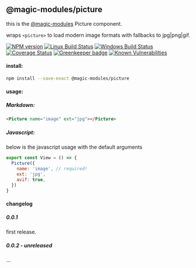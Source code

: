 ## @magic-modules/picture

this is the [@magic-modules](https://github.com/magic-modules) Picture component.

wraps `<picture>` to load modern image formats with fallbacks to jpg|png|gif.

[![NPM version][npm-image]][npm-url]
[![Linux Build Status][travis-image]][travis-url]
[![Windows Build Status][appveyor-image]][appveyor-url]
[![Coverage Status][coveralls-image]][coveralls-url]
[![Greenkeeper badge][greenkeeper-image]][greenkeeper-url]
[![Known Vulnerabilities][snyk-image]][snyk-url]

#### install:

```bash
npm install --save-exact @magic-modules/picture
```

#### usage:

##### Markdown:

```markdown
<Picture name="image" ext="jpg"></Picture>
```

##### Javascript:

below is the javascript usage with the default arguments

```javascript
export const View = () => {
  Picture({
    name: 'image', // required!
    ext: 'jpg',
    avif: true,
  })
}
```

#### changelog

##### 0.0.1

first release.

##### 0.0.2 - unreleased

...

[npm-image]: https://img.shields.io/npm/v/@magic-modules/picture.svg
[npm-url]: https://www.npmjs.com/package/@magic-modules/picture
[travis-image]: https://img.shields.io/travis/com/magic-modules/picture/master
[travis-url]: https://travis-ci.com/magic-modules/picture
[appveyor-image]: https://img.shields.io/appveyor/ci/magicmodules/quote/master.svg
[appveyor-url]: https://ci.appveyor.com/project/magicmodules/quote/branch/master
[coveralls-image]: https://coveralls.io/repos/github/magic-modules/picture/badge.svg
[coveralls-url]: https://coveralls.io/github/magic-modules/picture
[greenkeeper-image]: https://badges.greenkeeper.io/magic-modules/picture.svg
[greenkeeper-url]: https://badges.greenkeeper.io/magic-modules/picture.svg
[snyk-image]: https://snyk.io/test/github/magic-modules/picture/badge.svg
[snyk-url]: https://snyk.io/test/github/magic-modules/picture
